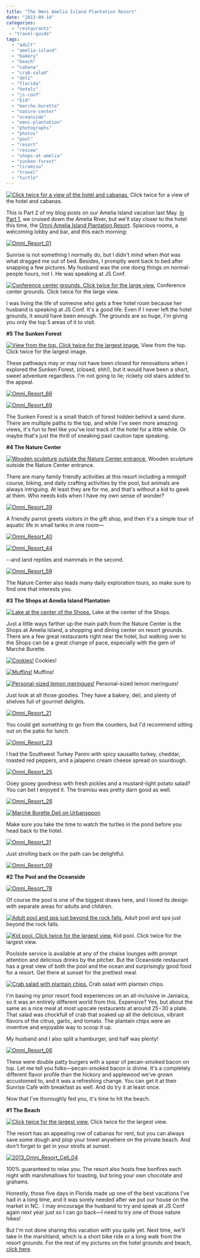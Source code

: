 ```yaml
---
title: "The Omni Amelia Island Plantation Resort"
date: "2013-09-14"
categories:
  - "restaurants"
 - "travel-guide"
tags:
  - "adult"
  - "amelia-island"
  - "bakery"
  - "beach"
  - "cabana"
  - "crab-salad"
  - "deli"
  - "florida"
  - "hotels"
  - "js-conf"
  - "kid"
  - "marche-burette"
  - "nature-center"
  - "oceanside"
  - "omni-plantation"
  - "photographs"
  - "photos"
  - "pool"
  - "resort"
  - "review"
  - "shops-at-amelia"
  - "sunken-forest"
  - "tiramisu"
  - "travel"
  - "turtle"
---
```





<div class="caption">

[![Click twice for a view of the hotel and cabanas.](http://s3.amazonaws.com/thegourmez-wpmedia/2013/09/Omni_Resort_81-1024x106.jpg)](http://www.thegourmez.com/2013/09/the-omni-amelia-island-plantation-resort/omni_resort_81/) Click twice for a view of the hotel and cabanas.</div>


This is Part 2 of my blog posts on our Amelia Island vacation last May. [In Part 1,](http://www.thegourmez.com/2013/09/pajama-daves-amelia-river-cruise/) we cruised down the Amelia River, but we'll stay closer to the hotel this time, the [Omni Amelia Island Plantation Resort](http://www.omnihotels.com/FindAHotel/AmeliaIsland.aspx). Spacious rooms, a welcoming lobby and bar, and this each morning:

[![Omni_Resort_01](http://s3.amazonaws.com/thegourmez-wpmedia/2013/09/Omni_Resort_01-500x332.jpg)](http://www.thegourmez.com/2013/09/the-omni-amelia-island-plantation-resort/omni_resort_01/)

Sunrise is not something I normally do, but I didn't mind when _that_ was what dragged me out of bed. Besides, I promptly went back to bed after snapping a few pictures. My husband was the one doing things on normal-people hours, not I. He was speaking at JS Conf.




<div class="caption">

[![Conference center grounds. Click twice for the large view.](http://s3.amazonaws.com/thegourmez-wpmedia/2013/09/Omni_Resort_07-1024x370.jpg)](http://www.thegourmez.com/2013/09/the-omni-amelia-island-plantation-resort/omni_resort_07/) Conference center grounds. Click twice for the large view.</div>


I was living the life of someone who gets a free hotel room because her husband is speaking at JS Conf. It's a good life. Even if I never left the hotel grounds, it would have been enough. The grounds are so huge, I'm giving you only the top 5 areas of it to visit.

**#5 The Sunken Forest**




<div class="caption">

[![View from the top. Click twice for the largest image.](http://s3.amazonaws.com/thegourmez-wpmedia/2013/09/Omni_Resort_61-1024x161.jpg)](http://www.thegourmez.com/2013/09/the-omni-amelia-island-plantation-resort/omni_resort_61/) View from the top. Click twice for the largest image.</div>


These pathways may or may not have been closed for renovations when I explored the Sunken Forest, (closed, shh!), but it would have been a short, sweet adventure regardless. I'm not going to lie; rickety old stairs added to the appeal.

[![Omni_Resort_66](http://s3.amazonaws.com/thegourmez-wpmedia/2013/09/Omni_Resort_66.jpg)](http://www.thegourmez.com/2013/09/the-omni-amelia-island-plantation-resort/omni_resort_66/)

[![Omni_Resort_69](http://s3.amazonaws.com/thegourmez-wpmedia/2013/09/Omni_Resort_69-332x500.jpg)](http://www.thegourmez.com/2013/09/the-omni-amelia-island-plantation-resort/omni_resort_69/)

The Sunken Forest is a small thatch of forest hidden behind a sand dune. There are multiple paths to the top, and while I've seen more amazing views, it's fun to feel like you've lost track of the hotel for a little while. Or maybe that's just the thrill of sneaking past caution tape speaking.

**#4 The Nature Center**




<div class="caption">

[![Wooden sculpture outside the Nature Center entrance.](http://s3.amazonaws.com/thegourmez-wpmedia/2013/09/Omni_Resort_35-332x500.jpg)](http://www.thegourmez.com/2013/09/the-omni-amelia-island-plantation-resort/omni_resort_35/) Wooden sculpture outside the Nature Center entrance.</div>


There are many family friendly activities at this resort including a minigolf course, biking, and daily crafting activities by the pool, but animals are always intriguing. At least they are for me, and that's without a kid to gawk at them. Who needs kids when I have my own sense of wonder?

[![Omni_Resort_39](http://s3.amazonaws.com/thegourmez-wpmedia/2013/09/Omni_Resort_39-332x500.jpg)](http://www.thegourmez.com/2013/09/the-omni-amelia-island-plantation-resort/omni_resort_39/)

A friendly parrot greets visitors in the gift shop, and then it's a simple tour of aquatic life in small tanks in one room—

[![Omni_Resort_40](http://s3.amazonaws.com/thegourmez-wpmedia/2013/09/Omni_Resort_40-500x332.jpg)](http://www.thegourmez.com/2013/09/the-omni-amelia-island-plantation-resort/omni_resort_40/)

[![Omni_Resort_44](http://s3.amazonaws.com/thegourmez-wpmedia/2013/09/Omni_Resort_44-500x332.jpg)](http://www.thegourmez.com/2013/09/the-omni-amelia-island-plantation-resort/omni_resort_44/)

\--and land reptiles and mammals in the second.

[![Omni_Resort_59](http://s3.amazonaws.com/thegourmez-wpmedia/2013/09/Omni_Resort_59-500x332.jpg)](http://www.thegourmez.com/2013/09/the-omni-amelia-island-plantation-resort/omni_resort_59/)

The Nature Center also leads many daily exploration tours, so make sure to find one that interests you.

**#3 The Shops at Amelia Island Plantation**




<div class="caption">

[![ Lake at the center of the Shops.](http://s3.amazonaws.com/thegourmez-wpmedia/2013/09/Omni_Resort_13-332x500.jpg)](http://www.thegourmez.com/2013/09/the-omni-amelia-island-plantation-resort/omni_resort_13/) Lake at the center of the Shops.</div>


Just a little ways farther up the main path from the Nature Center is the Shops at Amelia Island, a shopping and dining center on resort grounds. There are a few great restaurants right near the hotel, but walking over to the Shops can be a great change of pace, especially with the gem of Marché Burette.




<div class="caption">

[![Cookies!](http://s3.amazonaws.com/thegourmez-wpmedia/2013/09/Omni_Resort_17-500x332.jpg)](http://www.thegourmez.com/2013/09/the-omni-amelia-island-plantation-resort/omni_resort_17/) Cookies!</div>





<div class="caption">

[![Muffins!](http://s3.amazonaws.com/thegourmez-wpmedia/2013/09/Omni_Resort_18-332x500.jpg)](http://www.thegourmez.com/2013/09/the-omni-amelia-island-plantation-resort/omni_resort_18/) Muffins!</div>





<div class="caption">

[![Personal-sized lemon meringues!](http://s3.amazonaws.com/thegourmez-wpmedia/2013/09/Omni_Resort_20-500x332.jpg)](http://www.thegourmez.com/2013/09/the-omni-amelia-island-plantation-resort/omni_resort_20/) Personal-sized lemon meringues!</div>


Just look at all those goodies. They have a bakery, deli, and plenty of shelves full of gourmet delights.

[![Omni_Resort_21](http://s3.amazonaws.com/thegourmez-wpmedia/2013/09/Omni_Resort_21-500x332.jpg)](http://www.thegourmez.com/2013/09/the-omni-amelia-island-plantation-resort/omni_resort_21/)

You could get something to go from the counters, but I'd recommend sitting out on the patio for lunch.

[![Omni_Resort_23](http://s3.amazonaws.com/thegourmez-wpmedia/2013/09/Omni_Resort_23-332x500.jpg)](http://www.thegourmez.com/2013/09/the-omni-amelia-island-plantation-resort/omni_resort_23/)

I had the Southwest Turkey Panini with spicy sausalito turkey, cheddar, roasted red peppers, and a jalapeno cream cheese spread on sourdough.

[![Omni_Resort_25](http://s3.amazonaws.com/thegourmez-wpmedia/2013/09/Omni_Resort_25-500x332.jpg)](http://www.thegourmez.com/2013/09/the-omni-amelia-island-plantation-resort/omni_resort_25/)

Ooey gooey goodness with fresh pickles and a mustard-light potato salad? You can bet I enjoyed it. The tiramisu was pretty darn good as well.

[![Omni_Resort_26](http://s3.amazonaws.com/thegourmez-wpmedia/2013/09/Omni_Resort_26-332x500.jpg)](http://www.thegourmez.com/2013/09/the-omni-amelia-island-plantation-resort/omni_resort_26/)

[![Marché Burette Deli on Urbanspoon](http://www.urbanspoon.com/b/link/1681423/minilink.gif)](http://www.urbanspoon.com/r/44/1681423/restaurant/Jacksonville/Marche-Burette-Deli-Fernandina-Beach)

Make sure you take the time to watch the turtles in the pond before you head back to the hotel.

[![Omni_Resort_31](http://s3.amazonaws.com/thegourmez-wpmedia/2013/09/Omni_Resort_31-500x332.jpg)](http://www.thegourmez.com/2013/09/the-omni-amelia-island-plantation-resort/omni_resort_31/)

Just strolling back on the path can be delightful.

[![Omni_Resort_09](http://s3.amazonaws.com/thegourmez-wpmedia/2013/09/Omni_Resort_09-332x500.jpg)](http://www.thegourmez.com/2013/09/the-omni-amelia-island-plantation-resort/omni_resort_09/)

**#2 The Pool and the Oceanside**

[![Omni_Resort_78](http://s3.amazonaws.com/thegourmez-wpmedia/2013/09/Omni_Resort_78-500x332.jpg)](http://www.thegourmez.com/2013/09/the-omni-amelia-island-plantation-resort/omni_resort_78/)

Of course the pool is one of the biggest draws here, and I loved its design with separate areas for adults and children.




<div class="caption">

[![Adult pool and spa just beyond the rock falls.](http://s3.amazonaws.com/thegourmez-wpmedia/2013/09/Omni_Resort_76-500x332.jpg)](http://www.thegourmez.com/2013/09/the-omni-amelia-island-plantation-resort/omni_resort_76/) Adult pool and spa just beyond the rock falls.</div>





<div class="caption">

[![Kid pool. Click twice for the largest view.](http://s3.amazonaws.com/thegourmez-wpmedia/2013/09/Omni_Resort_79-1024x313.jpg)](http://www.thegourmez.com/2013/09/the-omni-amelia-island-plantation-resort/omni_resort_79/) Kid pool. Click twice for the largest view.</div>


Poolside service is available at any of the chaise lounges with prompt attention and delicious drinks by the pitcher. But the Oceanside restaurant has a great view of both the pool and the ocean and surprisingly good food for a resort. Get there at sunset for the prettiest meal.




<div class="caption">

[![Crab salad with plantain chips.](http://s3.amazonaws.com/thegourmez-wpmedia/2013/09/Omni_Resort_05-500x332.jpg)](http://www.thegourmez.com/2013/09/the-omni-amelia-island-plantation-resort/omni_resort_05/) Crab salad with plantain chips.</div>


I'm basing my prior resort food experiences on an all-inclusive in Jamaica, so it was an entirely different world from this. Expensive? Yes, but about the same as a nice meal at most upscale restaurants at around $25-$30 a plate. That salad was chockfull of crab that soaked up all the delicious, vibrant flavors of the citrus, garlic, and tomato. The plantain chips were an inventive and enjoyable way to scoop it up.

My husband and I also split a hamburger, and half was plenty!

[![Omni_Resort_06](http://s3.amazonaws.com/thegourmez-wpmedia/2013/09/Omni_Resort_06-500x332.jpg)](http://www.thegourmez.com/2013/09/the-omni-amelia-island-plantation-resort/omni_resort_06/)

These were double patty burgers with a spear of pecan-smoked bacon on top. Let me tell you folks—pecan-smoked bacon is divine. It's a completely different flavor profile than the hickory and applewood we've grown accustomed to, and it was a refreshing change. You can get it at their Sunrise Café with breakfast as well. And do try it at least once.

Now that I've thoroughly fed you, it's time to hit the beach.

**#1 The Beach**




<div class="caption">

[![Click twice for the largest view.](http://s3.amazonaws.com/thegourmez-wpmedia/2013/09/Omni_Resort_82-1024x169.jpg)](http://www.thegourmez.com/2013/09/the-omni-amelia-island-plantation-resort/omni_resort_82/) Click twice for the largest view.</div>


The resort has an appealing row of cabanas for rent, but you can always save some dough and plop your towel anywhere on the private beach. And don't forget to get in your strolls at sunset.

[![2013_Omni_Resort_Cell_04](http://s3.amazonaws.com/thegourmez-wpmedia/2013/09/2013_Omni_Resort_Cell_04.jpg)](http://www.thegourmez.com/2013/09/the-omni-amelia-island-plantation-resort/2013_omni_resort_cell_04/)

100% guaranteed to relax you. The resort also hosts free bonfires each night with marshmallows for toasting, but bring your own chocolate and grahams.

Honestly, those five days in Florida made up one of the best vacations I've had in a long time, and it was sorely needed after we put our house on the market in NC.  I may encourage the husband to try and speak at JS Conf again next year just so I can go back—I need to try one of those nature hikes!

But I'm not done sharing this vacation with you quite yet. Next time, we'll take in the marshland, which is a short bike ride or a long walk from the resort grounds. For the rest of my pictures on the hotel grounds and beach, [click here](https://www.facebook.com/media/set/?set=a.10151473862544607.1073741834.567409606&type=1&l=5e35e8838d).
